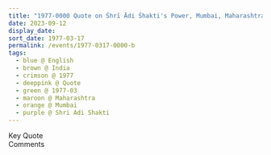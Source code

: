 ```yaml
---
title: "1977-0000 Quote on Śhrī Ādi Śhakti's Power, Mumbai, Maharashtra, India"
date: 2023-09-12
display_date: 
sort_date: 1977-03-17
permalink: /events/1977-0317-0000-b
tags:
  - blue @ English
  - brown @ India
  - crimson @ 1977
  - deeppink @ Quote
  - green @ 1977-03
  - maroon @ Maharashtra
  - orange @ Mumbai
  - purple @ Shri Adi Shakti
---
```


<wave-list>
  <list-title color="green" width="75">Key Quote</list-title>
  <list-item color="BlanchedAlmond"  width="200"></list-item>
  <list-item color="Lavender"></list-item>
  <list-item color="BlanchedAlmond"></list-item>
</wave-list>

<br>

<wave-list>
  <list-title color="green" width="75">Comments</list-title>
  <list-item color="BlanchedAlmond"  width="200"></list-item>
  <list-item color="Lavender"></list-item>
  <list-item color="BlanchedAlmond"></list-item>
</wave-list>